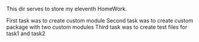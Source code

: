 This dir serves to store my eleventh HomeWork.

First task was to create custom module
Second task was to create custom package with two custom modules
Third task was to create test files for task1 and task2